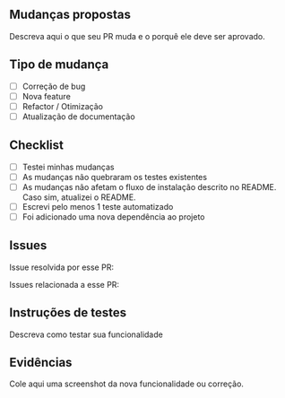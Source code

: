 ## Mudanças propostas

Descreva aqui o que seu PR muda e o porquê ele deve ser aprovado.

## Tipo de mudança

- [ ] Correção de bug
- [ ] Nova feature
- [ ] Refactor / Otimização
- [ ] Atualização de documentação

## Checklist

- [ ] Testei minhas mudanças
- [ ] As mudanças não quebraram os testes existentes
- [ ] As mudanças não afetam o fluxo de instalação descrito no README. Caso sim, atualizei o README.
- [ ] Escrevi pelo menos 1 teste automatizado
- [ ] Foi adicionado uma nova dependência ao projeto

## Issues

Issue resolvida por esse PR:

Issues relacionada a esse PR:

## Instruções de testes

Descreva como testar sua funcionalidade

## Evidências

Cole aqui uma screenshot da nova funcionalidade ou correção.
